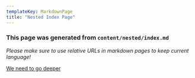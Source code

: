 ```yaml
---
templateKey: MarkdownPage
title: "Nested Index Page"
---
```


### This page was generated from `content/nested/index.md`

_Please make sure to use relative URLs in markdown pages to keep current language!_

[We need to go deeper](./nested/example)
